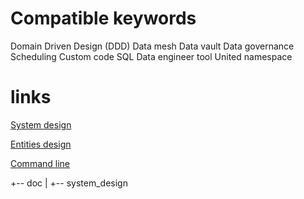 # Compatible keywords
Domain Driven Design (DDD)
Data mesh
Data vault
Data governance
Scheduling
Custom code
SQL 
Data engineer tool
United namespace
# links
[System design](./doc/system_design/system_design.md)

[Entities design](./doc/entities_design/entities_design.md)

[Command line](./lakehouse-api-rest-client/doc/commandline.MD)

+-- doc
|   +-- system_design